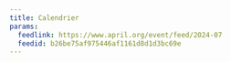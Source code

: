 ```yaml
---
title: Calendrier
params:
  feedlink: https://www.april.org/event/feed/2024-07
  feedid: b26be75af975446af1161d8d1d3bc69e
---
```

